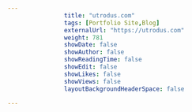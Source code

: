 ---
                title: "utrodus.com"
                tags: [Portfolio Site,Blog]
                externalUrl: "https://utrodus.com"
                weight: 781
                showDate: false
                showAuthor: false
                showReadingTime: false
                showEdit: false
                showLikes: false
                showViews: false
                layoutBackgroundHeaderSpace: false
                ---
